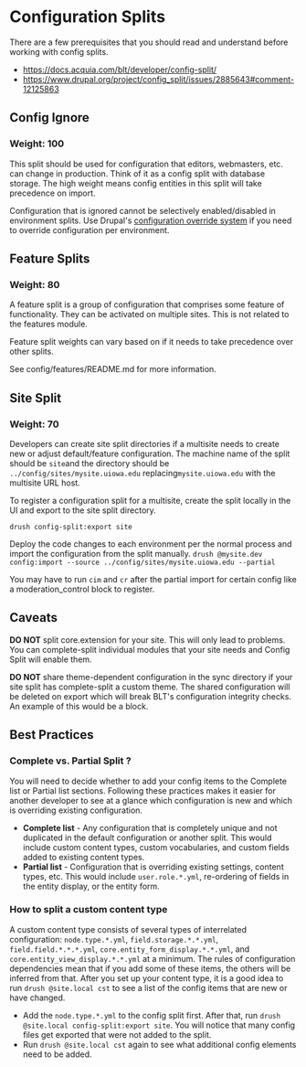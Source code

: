 # Configuration Splits
There are a few prerequisites that you should read and understand before
working with config splits.

- https://docs.acquia.com/blt/developer/config-split/
- https://www.drupal.org/project/config_split/issues/2885643#comment-12125863

## Config Ignore
### Weight: 100
This split should be used for configuration that editors, webmasters, etc. can
change in production. Think of it as a config split with database storage. The
high weight means config entities in this split will take precedence on import.

Configuration that is ignored cannot be selectively enabled/disabled in
environment splits. Use Drupal's [configuration override system](https://www.drupal.org/docs/8/api/configuration-api/configuration-override-system) if you need to override configuration per environment.

## Feature Splits
### Weight: 80
A feature split is a group of configuration that comprises some feature of
functionality. They can be activated on multiple sites. This is not related to
the features module.

Feature split weights can vary based on if it needs to take precedence over
other splits.

See config/features/README.md for more information.

## Site Split
### Weight: 70
Developers can create site split directories if a multisite needs to create
new or adjust default/feature configuration. The machine name of the split
should be `site`and the directory should be `../config/sites/mysite.uiowa.edu`
replacing`mysite.uiowa.edu` with the multisite URL host.

To register a configuration split for a multisite, create the split locally in
the UI and export to the site split directory.
```
drush config-split:export site
```

Deploy the code changes to each environment per the normal process and import
the configuration from the split manually.
```drush @mysite.dev config:import --source ../config/sites/mysite.uiowa.edu --partial```

You may have to run `cim` and `cr` after the partial import for certain config like a moderation_control block to register.

## Caveats
**DO NOT** split core.extension for your site. This will only lead to problems.
You can complete-split individual modules that your site needs and Config
Split will enable them.

**DO NOT** share theme-dependent configuration in the sync directory if your
site split has complete-split a custom theme. The shared configuration will be
deleted on export which will break BLT's configuration integrity checks. An
example of this would be a block.

## Best Practices
### Complete vs. Partial Split ?
You will need to decide whether to add your config items to the Complete list or Partial list sections. Following these practices makes it easier for another developer to see at a glance which configuration is new and which is overriding existing configuration.
* __Complete list__ - Any configuration that is completely unique and not duplicated in the default configuration or another split. This would include custom content types, custom vocabularies, and custom fields added to existing content types.
* __Partial list__ - Configuration that is overriding existing settings, content types, etc. This would include `user.role.*.yml`, re-ordering of fields in the entity display, or the entity form.

### How to split a custom content type
A custom content type consists of several types of interrelated configuration: `node.type.*.yml`, `field.storage.*.*.yml`, `field.field.*.*.*.yml`, `core.entity_form_display.*.*.yml`, and `core.entity_view_display.*.*.yml` at a minimum. The rules of configuration dependencies mean that if you add some of these items, the others will be inferred from that. After you set up your content type, it is a good idea to run `drush @site.local cst` to see a list of the config items that are new or have changed.
* Add the `node.type.*.yml` to the config split first. After that, run `drush @site.local config-split:export site`. You will notice that many config files get exported that were not added to the split.
* Run `drush @site.local cst` again to see what additional config elements need to be added.
